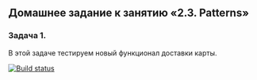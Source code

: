 ## Домашнее задание к занятию «2.3. Patterns»

### Задача 1.

В этой задаче тестируем новый функционал доставки карты.

[![Build status](https://ci.appveyor.com/api/projects/status/cpa799vebd9mvyr5?svg=true)](https://ci.appveyor.com/project/konstantinDukov423/aqa-homework5-1-fix)
